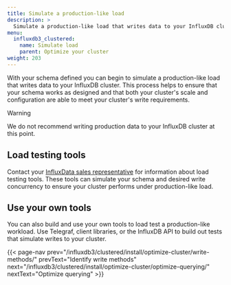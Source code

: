 ```yaml
---
title: Simulate a production-like load
description: >
  Simulate a production-like load that writes data to your InfluxDB cluster.
menu:
  influxdb3_clustered:
    name: Simulate load
    parent: Optimize your cluster
weight: 203
---
```


With your schema defined you can begin to simulate a production-like load that
writes data to your InfluxDB cluster. This process helps to ensure that your
schema works as designed and that both your cluster's scale and configuration
are able to meet your cluster's write requirements.

> [!Warning]
> We do not recommend writing production data to your InfluxDB cluster at this point.

## Load testing tools

Contact your [InfluxData sales representative](https://influxdata.com/contact-sales)
for information about load testing tools.
These tools can simulate your schema and
desired write concurrency to ensure your cluster performs under production-like load.

<!-- TO-DO: Would love to be able to list available tools here -->

## Use your own tools

You can also build and use your own tools to load test a production-like workload.
Use Telegraf, client libraries, or the InfluxDB API to build out tests that
simulate writes to your cluster.

{{< page-nav prev="/influxdb3/clustered/install/optimize-cluster/write-methods/" prevText="Identify write methods" next="/influxdb3/clustered/install/optimize-cluster/optimize-querying/" nextText="Optimize querying" >}}
